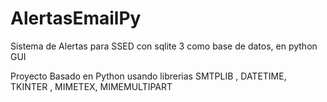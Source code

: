 # AlertasEmailPy
Sistema de Alertas para SSED con sqlite 3 como base de datos, en python GUI

Proyecto Basado en Python usando librerias SMTPLIB , DATETIME, TKINTER , MIMETEX, MIMEMULTIPART
